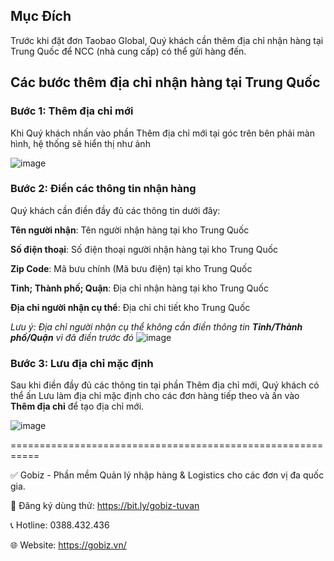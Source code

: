 ## Mục Đích ##
Trước khi đặt đơn Taobao Global, Quý khách cần thêm địa chỉ nhận hàng tại Trung Quốc để NCC (nhà cung cấp) có thể gửi hàng đến.

## Các bước thêm địa chỉ nhận hàng tại Trung Quốc ##

### Bước 1: Thêm địa chỉ mới ###
Khi Quý khách nhấn vào phần Thêm địa chỉ mới tại góc trên bên phải màn hình, hệ thống sẽ hiển thị như ảnh

![image](https://github.com/gobizvn/gobiz-docs/assets/121548042/19b381fe-ffce-4565-b331-c48382f508ce)

### Bước 2: Điền các thông tin nhận hàng ###
Quý khách cần điền đầy đủ các thông tin dưới đây:

**Tên người nhận**: Tên người nhận hàng tại kho Trung Quốc

**Số điện thoại**: Số điện thoại người nhận hàng tại kho Trung Quốc

**Zip Code**: Mã bưu chính (Mã bưu điện) tại kho Trung Quốc

**Tỉnh; Thành phố; Quận**: Địa chỉ nhận hàng tại kho Trung Quốc

**Địa chỉ người nhận cụ thể**: Địa chỉ chi tiết kho Trung Quốc

*Lưu ý: Địa chỉ người nhận cụ thể không cần điền thông tin **Tỉnh/Thành phố/Quận** vì đã điền trước đó*
![image](https://github.com/gobizvn/gobiz-docs/assets/121548042/5b4c64f9-a0e9-48c6-9f9f-836b9c45678f)

### Bước 3: Lưu địa chỉ mặc định ###
Sau khi điền đầy đủ các thông tin tại phần Thêm địa chỉ mới, Quý khách có thể ấn Lưu làm địa chỉ mặc định cho các đơn hàng tiếp theo và ấn vào **Thêm địa chỉ** để tạo địa chỉ mới.

![image](https://github.com/gobizvn/gobiz-docs/assets/121548042/69dfeb51-bd99-49ae-8e35-6f3df835d95b)

===========================================================

✅ Gobiz - Phần mềm Quản lý nhập hàng & Logistics cho các đơn vị đa quốc gia.

📌 Đăng ký dùng thử: https://bit.ly/gobiz-tuvan

📞 Hotline: 0388.432.436

🌐 Website: https://gobiz.vn/






